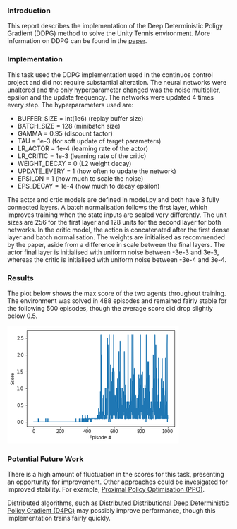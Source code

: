[//]: # (Image References)

[image1]: scores_max.png "Max scores"


### Introduction

This report describes the implementation of the Deep Deterministic Poligy Gradient (DDPG) method to solve the Unity Tennis environment. More information on DDPG can be found in the [paper](https://storage.googleapis.com/deepmind-media/dqn/DQNNaturePaper.pdf).

### Implementation

This task used the DDPG implementation used in the continuos control project and did not require substantial alteration. The neural networks were unaltered and the only hyperparameter changed was the noise multiplier, epsilon and the update frequency. The networks were updated 4 times every step. The hyperparameters used are:
* BUFFER_SIZE = int(1e6)  (replay buffer size)
* BATCH_SIZE = 128        (minibatch size)
* GAMMA = 0.95            (discount factor)
* TAU = 1e-3              (for soft update of target parameters)
* LR_ACTOR = 1e-4         (learning rate of the actor)
* LR_CRITIC = 1e-3        (learning rate of the critic)
* WEIGHT_DECAY = 0        (L2 weight decay)
* UPDATE_EVERY = 1        (how often to update the network)
* EPSILON = 1             (how much to scale the noise)
* EPS_DECAY = 1e-4        (how much to decay epsilon)

The actor and crtic models are defined in model.py and both have 3 fully connected layers. A batch normalisation follows the first layer, which improves training when the state inputs are scaled very differently. The unit sizes are 256 for the first layer and 128 units for the second layer for both networks. In the critic model, the action is concatenated after the first dense layer and batch normalisation. The weights are initialised as recommended by the paper, aside from a difference in scale between the final layers. The actor final layer is initialised with uniform noise between -3e-3 and 3e-3, whereas the critic is initialised with uniform noise between -3e-4 and 3e-4.

### Results

The plot below shows the max score of the two agents throughout training. The environment was solved in 488 episodes and remained fairly stable for the following 500 episodes, though the average score did drop slightly below 0.5.

![Scores][image1]


### Potential Future Work
There is a high amount of fluctuation in the scores for this task, presenting an opportunity for improvement. Other approaches could be invesigated for improved stability. For example, [Proximal Policy Optimisation (PPO)](https://arxiv.org/pdf/1707.06347.pdf). 

Distributed algorithms, such as [Distributed Distributional Deep Deterministic Policy Gradient (D4PG)](https://openreview.net/pdf?id=SyZipzbCb) may possibly improve performance, though this implementation trains fairly quickly.


